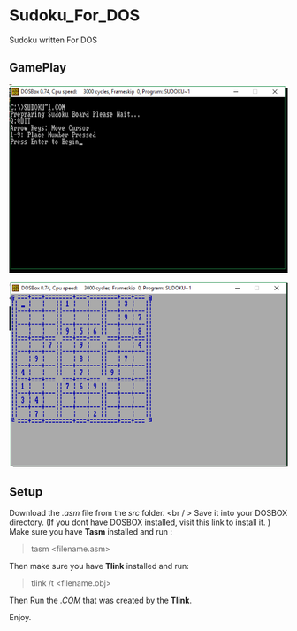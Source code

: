 # Sudoku_For_DOS
Sudoku written For DOS

## GamePlay <br />
![alt text](https://github.com/rdiaz002/Sudoku_For_DOS/blob/master/IMAGES/start_up.PNG) 

![alt text](https://github.com/rdiaz002/Sudoku_For_DOS/blob/master/IMAGES/GamePlay.PNG)

## Setup
Download the *.asm* file from the *src* folder. <br / >
Save it into your DOSBOX directory. (If you dont have DOSBOX installed, visit this link to install it. ) <br />
Make sure you have **Tasm** installed and run : <br />
> tasm <filename.asm>  <br />

Then make sure you have **Tlink** installed and run: <br />

> tlink /t <filename.obj> <br />

Then Run the *.COM* that was created by the **Tlink**. <br />

Enjoy.     
